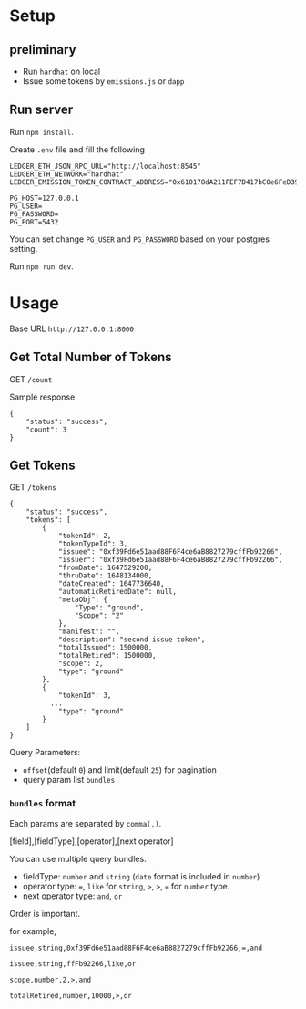 # Setup

## preliminary

* Run `hardhat` on local
* Issue some tokens by `emissions.js` or `dapp`

## Run server

Run `npm install`.

Create `.env` file and fill the following 
```
LEDGER_ETH_JSON_RPC_URL="http://localhost:8545"
LEDGER_ETH_NETWORK="hardhat"
LEDGER_EMISSION_TOKEN_CONTRACT_ADDRESS="0x610178dA211FEF7D417bC0e6FeD39F05609AD788"

PG_HOST=127.0.0.1
PG_USER=
PG_PASSWORD=
PG_PORT=5432
```
You can set change `PG_USER` and `PG_PASSWORD` based on your postgres setting.

Run `npm run dev`.

# Usage

Base URL `http://127.0.0.1:8000`

## Get Total Number of Tokens
GET `/count`

Sample response
```
{
    "status": "success",
    "count": 3
}
```

## Get Tokens 
GET `/tokens`
```
{
    "status": "success",
    "tokens": [
        {
            "tokenId": 2,
            "tokenTypeId": 3,
            "issuee": "0xf39Fd6e51aad88F6F4ce6aB8827279cffFb92266",
            "issuer": "0xf39Fd6e51aad88F6F4ce6aB8827279cffFb92266",
            "fromDate": 1647529200,
            "thruDate": 1648134000,
            "dateCreated": 1647736640,
            "automaticRetiredDate": null,
            "metaObj": {
                "Type": "ground",
                "Scope": "2"
            },
            "manifest": "",
            "description": "second issue token",
            "totalIssued": 1500000,
            "totalRetired": 1500000,
            "scope": 2,
            "type": "ground"
        },
        {
            "tokenId": 3,
          ...
            "type": "ground"
        }
    ]
}
```

Query Parameters:

* `offset`(default `0`) and limit(default `25`) for pagination
* query param list `bundles`

### `bundles` format

Each params are separated by `comma(,)`. 

[field],[fieldType],[operator],[next operator]

You can use multiple query bundles. 

* fieldType: `number` and `string` (`date` format is included in `number`)
* operator type: `=`, `like` for `string`, `>`, `>`, `=` for `number` type.
* next operator type: `and`, `or`

Order is important.

for example, 

`issuee,string,0xf39Fd6e51aad88F6F4ce6aB8827279cffFb92266,=,and`

`issuee,string,ffFb92266,like,or`

`scope,number,2,>,and`

`totalRetired,number,10000,>,or`
